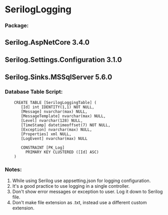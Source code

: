 # SerilogLogging

### Package: 
## Serilog.AspNetCore 3.4.0
## Serilog.Settings.Configuration 3.1.0
## Serilog.Sinks.MSSqlServer 5.6.0
### Database Table Script:
```
	CREATE TABLE [SerilogLoggingTable] (
	   [Id] int IDENTITY(1,1) NOT NULL,
	   [Message] nvarchar(max) NULL,
	   [MessageTemplate] nvarchar(max) NULL,
	   [Level] nvarchar(128) NULL,
	   [TimeStamp] datetimeoffset(7) NOT NULL,
	   [Exception] nvarchar(max) NULL,
	   [Properties] xml NULL,
	   [LogEvent] nvarchar(max) NULL

	   CONSTRAINT [PK_Log]
		 PRIMARY KEY CLUSTERED ([Id] ASC)
	)
```
### Notes:
1. While using Serilog use appsetting.json for logging configuration.
2. It's a good practice to use logging in a single controller. 
3. Don't show error messages or exception to user. Log it down to Serilog file.
4. Don't make file extension as .txt, instead use a different custom extension.
